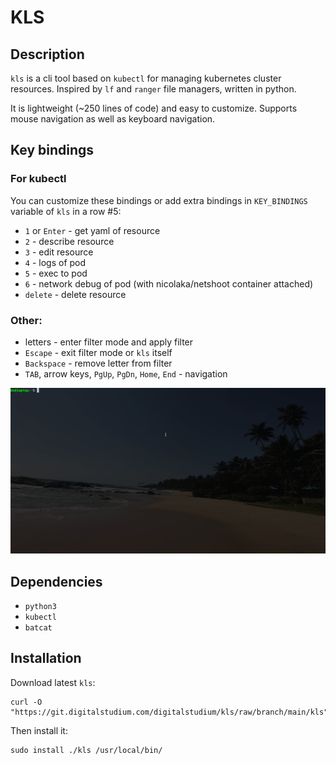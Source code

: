 # KLS

## Description
`kls` is a cli tool based on `kubectl` for managing kubernetes cluster resources. 
Inspired by `lf` and `ranger` file managers, written in python. 

It is lightweight (~250 lines of code) and easy to customize.
Supports mouse navigation as well as keyboard navigation.

## Key bindings
### For kubectl 
You can customize these bindings or add extra bindings in `KEY_BINDINGS` variable of `kls` in a row #5:
- `1` or `Enter` - get yaml of resource
- `2` - describe resource
- `3` - edit resource 
- `4` - logs of pod
- `5` - exec to pod
- `6` - network debug of pod (with nicolaka/netshoot container attached)
- `delete` - delete resource

### Other:
- letters - enter filter mode and apply filter
- `Escape` - exit filter mode or `kls` itself
- `Backspace` - remove letter from filter
- `TAB`, arrow keys, `PgUp`, `PgDn`, `Home`, `End` - navigation

![kls in action](./images/kls.gif)

## Dependencies
- `python3`
- `kubectl`
- `batcat`

## Installation
Download latest `kls`:
```
curl -O "https://git.digitalstudium.com/digitalstudium/kls/raw/branch/main/kls"
```
Then install it:
```
sudo install ./kls /usr/local/bin/
```

